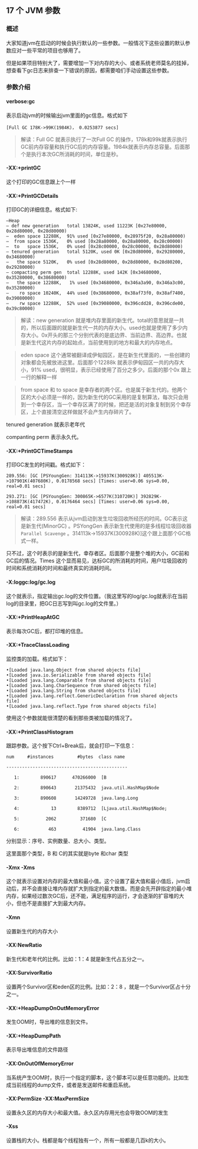 ## 17 个 JVM 参数
### 概述
大家知道jvm在启动的时候会执行默认的一些参数。一般情况下这些设置的默认参数应对一些平常的项目也够用了。


但是如果项目特别大了，需要增加一下对内存的大小、或者系统老师莫名的挂掉，想查看下gc日志来排查一下错误的原因，都需要咱们手动设置这些参数。



### 参数介绍

#### verbose:gc
表示启动jvm的时候输出jvm里面的gc信息。格式如下
```
[Full GC 178K->99K(1984K)， 0.0253877 secs]
```

>解读：Full GC 就表示执行了一次Full GC 的操作，178k和99k就表示执行GC前内存容量和执行GC后的内存容量。1984k就表示内存总容量。后面那个是执行本次GC所消耗的时间，单位是秒。


#### -XX:+printGC
这个打印的GC信息跟上个一样


#### -XX:+PrintGCDetails
打印GC的详细信息。格式如下:

```
–Heap
– def new generation   total 13824K, used 11223K [0x27e80000, 0x28d80000, 0x28d80000)
–  eden space 12288K,  91% used [0x27e80000, 0x28975f20, 0x28a80000)
–  from space 1536K,   0% used [0x28a80000, 0x28a80000, 0x28c00000)
–  to   space 1536K,   0% used [0x28c00000, 0x28c00000, 0x28d80000)
– tenured generation   total 5120K, used 0K [0x28d80000, 0x29280000, 0x34680000)
–   the space 5120K,   0% used [0x28d80000, 0x28d80000, 0x28d80200, 0x29280000)
– compacting perm gen  total 12288K, used 142K [0x34680000, 0x35280000, 0x38680000)
–   the space 12288K,   1% used [0x34680000, 0x346a3a90, 0x346a3c00, 0x35280000)
–    ro space 10240K,  44% used [0x38680000, 0x38af73f0, 0x38af7400, 0x39080000)
–    rw space 12288K,  52% used [0x39080000, 0x396cdd28, 0x396cde00, 0x39c80000)
```

>解读：new generation 就是堆内存里面的新生代。total的意思就是一共的，所以后面跟的就是新生代一共的内存大小。used也就是使用了多少内存大小。0x开头的那三个分别代表的是底边界、当前边界、高边界。也就是新生代这片内存的起始点，当前使用到的地方和最大的内存地点。


>eden space 这个通常被翻译成伊甸园区，是在新生代里面的，一些创建的对象都会先被放进这里。后面那个12288k 就表示伊甸园区一共的内存大小，91% used，很明显，表示已经使用了百分之多少。后面的那个0x 跟上一行的解释一样

>from space 和 to space 是幸存者的两个区。也是属于新生代的。他两个区的大小必须是一样的，因为新生代的GC采用的是复制算法，每次只会用到一个幸存区，当一个幸存区满了的时候，把还是活的对象复制到另个幸存区，上个直接清空这样做就不会产生内存碎片了。


tenured generation 就表示老年代

companting perm 表示永久代。



#### -XX:+PrintGCTimeStamps
打印GC发生的时间戳。格式如下：

```
289.556: [GC [PSYoungGen: 314113K->15937K(300928K)] 405513K->107901K(407680K), 0.0178568 secs] [Times: user=0.06 sys=0.00, real=0.01 secs] 

293.271: [GC [PSYoungGen: 300865K->6577K(310720K)] 392829K->108873K(417472K), 0.0176464 secs] [Times: user=0.06 sys=0.00, real=0.01 secs]
```

>解读：289.556 表示从jvm启动到发生垃圾回收所经历的时间。GC表示这是新生代(MinorGC) 。PSYongGen 表示新生代使用的是多线程垃圾回收器 `Parallel Scavenge` 。314113k->15937K(300928K)]这个跟上面那个GC格式一样。


只不过，这个时表示的是新生代，幸存者区。后面那个是整个堆的大小，GC前和GC后的情况。Times 这个显而易见，达标GC的所消耗的时间，用户垃圾回收的时间和系统消耗的时间和最终真实的消耗时间。



#### -X:loggc:log/gc.log

这个就表示，指定输出gc.log的文件位置。（我这里写的log/gc.log就表示在当前log的目录里，把GC日志写到叫gc.log的文件里。）


#### -XX:+PrintHeapAtGC
表示每次GC后，都打印堆的信息。



#### -XX:+TraceClassLoading

监控类的加载。格式如下：

```
•[Loaded java.lang.Object from shared objects file]
•[Loaded java.io.Serializable from shared objects file]
•[Loaded java.lang.Comparable from shared objects file]
•[Loaded java.lang.CharSequence from shared objects file]
•[Loaded java.lang.String from shared objects file]
•[Loaded java.lang.reflect.GenericDeclaration from shared objects file]
•[Loaded java.lang.reflect.Type from shared objects file]
```

使用这个参数就能很清楚的看到那些类被加载的情况了。


#### -XX:+PrintClassHistogram
跟踪参数。这个按下Ctrl+Break后，就会打印一下信息：

```
num     #instances         #bytes  class name

----------------------------------------------

   1:        890617      470266000  [B

   2:        890643       21375432  java.util.HashMap$Node

   3:        890608       14249728  java.lang.Long

   4:            13        8389712  [Ljava.util.HashMap$Node;

   5:          2062         371680  [C

   6:           463          41904  java.lang.Class
```

分别显示：序号、实例数量、总大小、类型。



这里面那个类型，B 和 C的其实就是byte 和char 类型


#### -Xmx -Xms
这个就表示设置对内存的最大值和最小值。这个设置了最大值和最小值后，jvm启动后，并不会直接让堆内存就扩大到指定的最大数值。而是会先开辟指定的最小堆内存，如果经过数次GC后，还不能，满足程序的运行，才会逐渐的扩容堆的大小，但也不是直接扩大到最大内存。


#### -Xmn
设置新生代的内存大小


#### -XX:NewRatio
新生代和老年代的比例。比如：1：4  就是新生代占五分之一。


#### -XX:SurvivorRatio
设置两个Survivor区和eden区的比例。比如：2：8 ，就是一个Survivor区占十分之一。



#### -XX:+HeapDumpOnOutMemoryError
发生OOM时，导出堆的信息到文件。


#### -XX:+HeapDumpPath
表示导出堆信息的文件路径


#### -XX:OnOutOfMemoryError
当系统产生OOM时，执行一个指定的脚本，这个脚本可以是任意功能的。比如生成当前线程的dump文件，或者是发送邮件和重启系统。



#### -XX:PermSize -XX:MaxPermSize
设置永久区的内存大小和最大值。永久区内存用光也会导致OOM的发生


#### -Xss
设置栈的大小。栈都是每个线程独有一个，所有一般都是几百k的大小。
